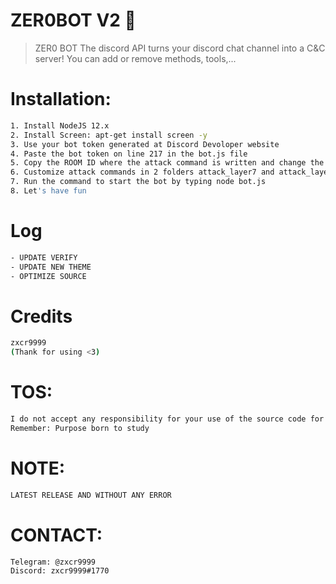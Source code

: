 # ZER0BOT V2 🐐
> ZER0 BOT The discord API turns your discord chat channel into a C&C server!
> You can add or remove methods, tools,...

# Installation:
```sh
1. Install NodeJS 12.x
2. Install Screen: apt-get install screen -y
3. Use your bot token generated at Discord Devoloper website
4. Paste the bot token on line 217 in the bot.js file
5. Copy the ROOM ID where the attack command is written and change the ROOM ID at line 3 of the file ayarlar.json
6. Customize attack commands in 2 folders attack_layer7 and attack_layer4
7. Run the command to start the bot by typing node bot.js
8. Let's have fun
```

# Log
```sh
- UPDATE VERIFY
- UPDATE NEW THEME
- OPTIMIZE SOURCE
```

# Credits
```sh
zxcr9999
(Thank for using <3)
```

# TOS:
```sh
I do not accept any responsibility for your use of the source code for any purpose
Remember: Purpose born to study
```

# NOTE:
```sh
LATEST RELEASE AND WITHOUT ANY ERROR
```

# CONTACT:
```sh
Telegram: @zxcr9999
Discord: zxcr9999#1770
```
